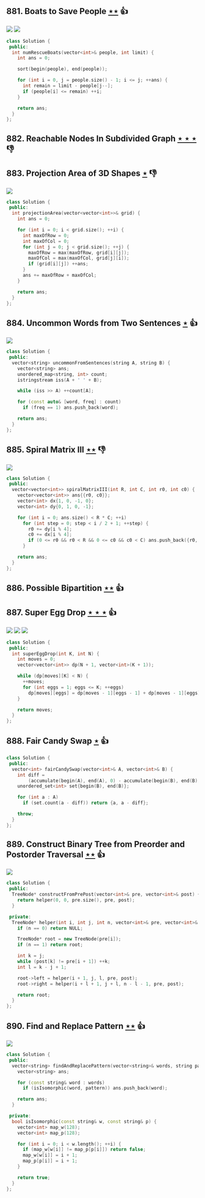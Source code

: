 ## 881. Boats to Save People [$\star\star$](https://leetcode.com/problems/boats-to-save-people) :thumbsup:

![](https://img.shields.io/badge/-Greedy-0B346E.svg?style=flat-square) ![](https://img.shields.io/badge/-Two%20Pointers-2EA9DF.svg?style=flat-square)

```cpp
class Solution {
 public:
  int numRescueBoats(vector<int>& people, int limit) {
    int ans = 0;

    sort(begin(people), end(people));

    for (int i = 0, j = people.size() - 1; i <= j; ++ans) {
      int remain = limit - people[j--];
      if (people[i] <= remain) ++i;
    }

    return ans;
  }
};
```

## 882. Reachable Nodes In Subdivided Graph [$\star\star\star$](https://leetcode.com/problems/reachable-nodes-in-subdivided-graph) :thumbsdown:

## 883. Projection Area of 3D Shapes [$\star$](https://leetcode.com/problems/projection-area-of-3d-shapes) :thumbsdown:

![](https://img.shields.io/badge/-Math-434343.svg?style=flat-square)

```cpp
class Solution {
 public:
  int projectionArea(vector<vector<int>>& grid) {
    int ans = 0;

    for (int i = 0; i < grid.size(); ++i) {
      int maxOfRow = 0;
      int maxOfCol = 0;
      for (int j = 0; j < grid.size(); ++j) {
        maxOfRow = max(maxOfRow, grid[i][j]);
        maxOfCol = max(maxOfCol, grid[j][i]);
        if (grid[i][j]) ++ans;
      }
      ans += maxOfRow + maxOfCol;
    }

    return ans;
  }
};
```

## 884. Uncommon Words from Two Sentences [$\star$](https://leetcode.com/problems/uncommon-words-from-two-sentences) :thumbsup:

![](https://img.shields.io/badge/-Hash%20Table-7BA23F.svg?style=flat-square)

```cpp
class Solution {
 public:
  vector<string> uncommonFromSentences(string A, string B) {
    vector<string> ans;
    unordered_map<string, int> count;
    istringstream iss(A + ' ' + B);

    while (iss >> A) ++count[A];

    for (const auto& [word, freq] : count)
      if (freq == 1) ans.push_back(word);

    return ans;
  }
};
```

## 885. Spiral Matrix III [$\star\star$](https://leetcode.com/problems/spiral-matrix-iii) :thumbsdown:

![](https://img.shields.io/badge/-Math-434343.svg?style=flat-square)

```cpp
class Solution {
 public:
  vector<vector<int>> spiralMatrixIII(int R, int C, int r0, int c0) {
    vector<vector<int>> ans{{r0, c0}};
    vector<int> dx{1, 0, -1, 0};
    vector<int> dy{0, 1, 0, -1};

    for (int i = 0; ans.size() < R * C; ++i)
      for (int step = 0; step < i / 2 + 1; ++step) {
        r0 += dy[i % 4];
        c0 += dx[i % 4];
        if (0 <= r0 && r0 < R && 0 <= c0 && c0 < C) ans.push_back({r0, c0});
      }

    return ans;
  }
};
```

## 886. Possible Bipartition [$\star\star$](https://leetcode.com/problems/possible-bipartition) :thumbsup:

## 887. Super Egg Drop [$\star\star\star$](https://leetcode.com/problems/super-egg-drop) :thumbsup:

![](https://img.shields.io/badge/-Binary%20Search-1B813E.svg?style=flat-square) ![](https://img.shields.io/badge/-Dynamic%20Programming-113285.svg?style=flat-square) ![](https://img.shields.io/badge/-Math-434343.svg?style=flat-square)

```cpp
class Solution {
 public:
  int superEggDrop(int K, int N) {
    int moves = 0;
    vector<vector<int>> dp(N + 1, vector<int>(K + 1));

    while (dp[moves][K] < N) {
      ++moves;
      for (int eggs = 1; eggs <= K; ++eggs)
        dp[moves][eggs] = dp[moves - 1][eggs - 1] + dp[moves - 1][eggs] + 1;
    }

    return moves;
  }
};
```

## 888. Fair Candy Swap [$\star$](https://leetcode.com/problems/fair-candy-swap) :thumbsup:

```cpp
class Solution {
 public:
  vector<int> fairCandySwap(vector<int>& A, vector<int>& B) {
    int diff =
        (accumulate(begin(A), end(A), 0) - accumulate(begin(B), end(B), 0)) / 2;
    unordered_set<int> set{begin(B), end(B)};

    for (int a : A)
      if (set.count(a - diff)) return {a, a - diff};

    throw;
  }
};
```

## 889. Construct Binary Tree from Preorder and Postorder Traversal [$\star\star$](https://leetcode.com/problems/construct-binary-tree-from-preorder-and-postorder-traversal) :thumbsup:

![](https://img.shields.io/badge/-Tree-227D51.svg?style=flat-square)

```cpp
class Solution {
 public:
  TreeNode* constructFromPrePost(vector<int>& pre, vector<int>& post) {
    return helper(0, 0, pre.size(), pre, post);
  }

 private:
  TreeNode* helper(int i, int j, int n, vector<int>& pre, vector<int>& post) {
    if (n == 0) return NULL;

    TreeNode* root = new TreeNode(pre[i]);
    if (n == 1) return root;

    int k = j;
    while (post[k] != pre[i + 1]) ++k;
    int l = k - j + 1;

    root->left = helper(i + 1, j, l, pre, post);
    root->right = helper(i + l + 1, j + l, n - l - 1, pre, post);

    return root;
  }
};
```

## 890. Find and Replace Pattern [$\star\star$](https://leetcode.com/problems/find-and-replace-pattern) :thumbsup:

![](https://img.shields.io/badge/-String-60373E.svg?style=flat-square)

```cpp
class Solution {
 public:
  vector<string> findAndReplacePattern(vector<string>& words, string pattern) {
    vector<string> ans;

    for (const string& word : words)
      if (isIsomorphic(word, pattern)) ans.push_back(word);

    return ans;
  }

 private:
  bool isIsomorphic(const string& w, const string& p) {
    vector<int> map_w(128);
    vector<int> map_p(128);

    for (int i = 0; i < w.length(); ++i) {
      if (map_w[w[i]] != map_p[p[i]]) return false;
      map_w[w[i]] = i + 1;
      map_p[p[i]] = i + 1;
    }

    return true;
  }
};
```
